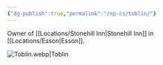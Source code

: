 ```yaml
---
{"dg-publish":true,"permalink":"/np-cs/toblin/"}
---
```


Owner of [[Locations/Stonehill Inn\|Stonehill Inn]] in [[Locations/Esson\|Esson]].

![Toblin.webp|Toblin](/img/user/Assets/Toblin.webp)
